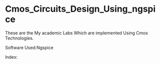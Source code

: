 # Cmos_Circuits_Design_Using_ngspice
These are the My academic Labs Which are implemented Using Cmos Technologies.

Software Used:Ngspice

Index:
